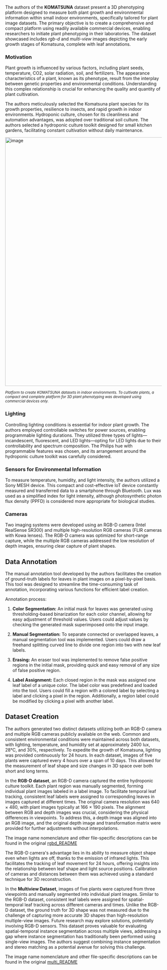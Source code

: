 The authors of the **KOMATSUNA** dataset present a 3D phenotyping platform designed to measure both plant growth and environmental information within small indoor environments, specifically tailored for plant image datasets. The primary objective is to create a comprehensive and compact platform using readily available commercial devices, enabling researchers to initiate plant phenotyping in their laboratories. The dataset showcased includes *rgb-d* and *multi-view* images depicting the early growth stages of Komatsuna, complete with leaf annotations.

### Motivation

Plant growth is influenced by various factors, including plant seeds, temperature, CO2, solar radiation, soil, and fertilizers. The appearance characteristics of a plant, known as its phenotype, result from the interplay between genetic properties and environmental conditions. Understanding this complex relationship is crucial for enhancing the quality and quantity of plant cultivation.

The authors meticulously selected the Komatsuna plant species for its growth properties, resilience to insects, and rapid growth in indoor environments. Hydroponic culture, chosen for its cleanliness and automation advantages, was adopted over traditional soil culture. The authors selected a hydroponic culture toolkit designed for small kitchen gardens, facilitating constant cultivation without daily maintenance.

<img src="https://github.com/dataset-ninja/komatsuna/assets/78355358/414db6d0-6c90-42bd-bea1-72e1fb5b3ae7" alt="image" width="800">

<span style="font-size: smaller; font-style: italic;">Platform to create KOMATSUNA datasets in indoor environments. To cultivate plants, a compact and complete platform for 3D plant phenotyping was developed using commercial devices only.</span>

### Lighting

Controlling lighting conditions is essential for indoor plant growth. The authors employed controllable switches for power sources, enabling programmable lighting durations. They utilized three types of lights—incandescent, fluorescent, and LED lights—opting for LED lights due to their controllability and spectrum composition. The Philips hue with programmable features was chosen, and its arrangement around the hydroponic culture toolkit was carefully considered.

### Sensors for Environmental Information

To measure temperature, humidity, and light intensity, the authors utilized a Sony MESH device. This compact and cost-effective IoT device constantly measured and transferred data to a smartphone through Bluetooth. Lux was used as a simplified index for light intensity, although photosynthetic photon flux density (PPFD) is considered more appropriate for biological studies.

### Cameras

Two imaging systems were developed using an RGB-D camera (Intel RealSense SR300) and multiple high-resolution RGB cameras (FLIR cameras with Kowa lenses). The RGB-D camera was optimized for short-range capture, while the multiple RGB cameras addressed the low resolution of depth images, ensuring clear capture of plant shapes.

## Data Annotation

The manual annotation tool developed by the authors facilitates the creation of ground-truth labels for leaves in plant images on a pixel-by-pixel basis. This tool was designed to streamline the time-consuming task of annotation, incorporating various functions for efficient label creation.

Annotation process:

1. **Color Segmentation:** An initial mask for leaves was generated using thresholding-based binarization for each color channel, allowing for easy adjustment of threshold values. Users could adjust values by checking the generated mask superimposed onto the input image.

2. **Manual Segmentation:** To separate connected or overlapped leaves, a manual segmentation tool was implemented. Users could draw a freehand splitting curved line to divide one region into two with new leaf labels.

3. **Erasing:** An eraser tool was implemented to remove false positive regions in the initial mask, providing quick and easy removal of any size of false positive region.

4. **Label Assignment:** Each closed region in the mask was assigned one leaf label of a unique color. The label color was predefined and loaded into the tool. Users could fill a region with a colored label by selecting a label and clicking a pixel in the region. Additionally, a region label could be modified by clicking a pixel with another label.

## Dataset Creation

The authors generated two distinct datasets utilizing both an RGB-D camera and multiple RGB cameras publicly available on the web. Common and consistent environmental conditions were maintained across both datasets, with lighting, temperature, and humidity set at approximately 2400 lux, 28°C, and 30%, respectively. To expedite the growth of Komatsuna, lighting was provided continuously for 24 hours. In each dataset, images of five plants were captured every 4 hours over a span of 10 days. This allowed for the measurement of leaf shape and size changes in 3D space over both short and long terms.

In the **RGB-D dataset**, an RGB-D camera captured the entire hydroponic culture toolkit. Each plant region was manually segmented, forming individual plant images labeled in a label image. To facilitate temporal leaf tracking, consistent leaf labels were assigned to corresponding leaves in images captured at different times. The original camera resolution was 640 × 480, with plant images typically at 166 × 190 pixels. The alignment between RGB and depth images was crucial, considering the physical differences in viewpoints. To address this, a depth image was aligned into an RGB image, and the original depth image and transformation matrix were provided for further adjustments without interpolations.

The image name nomenclature and other file-specific descriptions can be found in the original [rgbd_README](https://limu.ait.kyushu-u.ac.jp/~agri/komatsuna/rgbd_readme.pdf)

The RGB-D camera's advantage lies in its ability to measure object shape even when lights are off, thanks to the emission of infrared lights. This facilitates the tracking of leaf movement for 24 hours, offering insights into the relationship between leaf shape and light source positions. Calibration of cameras and distances between them was achieved using a standard technique for 3D reconstruction.

In the **Multiview Dataset**, images of five plants were captured from three viewpoints and manually segmented into individual plant images. Similar to the RGB-D dataset, consistent leaf labels were assigned for spatial-temporal leaf tracking across different cameras and times. Unlike the RGB-D dataset, the ground truth for 3D shape was not measured due to the challenge of capturing more accurate 3D shapes than high-resolution multiple-view images. Future research may explore solutions, potentially involving RGB-D sensors. This dataset proves valuable for evaluating spatial-temporal instance segmentation across multiple views, addressing a gap where instance segmentation has traditionally been performed using single-view images. The authors suggest combining instance segmentation and stereo matching as a potential avenue for solving this challenge.

The image name nomenclature and other file-specific descriptions can be found in the original [multi_README](https://limu.ait.kyushu-u.ac.jp/~agri/komatsuna/multi_readme.pdf)